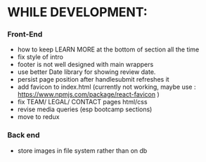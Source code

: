 # WHILE DEVELOPMENT:

### Front-End

- how to keep LEARN MORE at the bottom of section all the time
- fix style of intro 
- footer is not well designed with main wrappers 
- use better Date library for showing review date.
- persist page position after handlesubmit refreshes it
- add favicon to index.html (currently not working, maybe use : https://www.npmjs.com/package/react-favicon )
- fix TEAM/ LEGAL/ CONTACT pages html/css
- revise media queries (esp bootcamp sections)
- move to redux

### Back end

- store images in file system rather than on db
